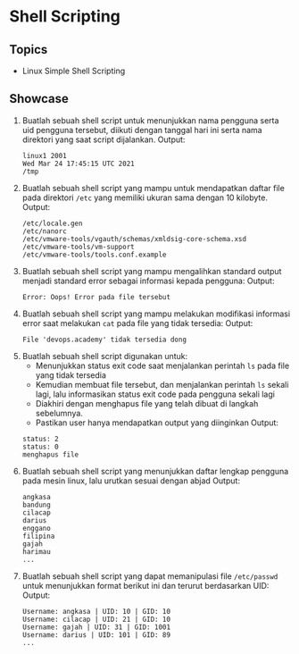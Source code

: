 # Shell Scripting

## Topics
* Linux Simple Shell Scripting

## Showcase
1. Buatlah sebuah shell script untuk menunjukkan nama pengguna serta uid pengguna tersebut, diikuti dengan tanggal hari ini serta nama direktori yang saat script dijalankan.
    Output:
    ```
    linux1 2001
    Wed Mar 24 17:45:15 UTC 2021
    /tmp
    ```
1. Buatlah sebuah shell script yang mampu untuk mendapatkan daftar file pada direktori `/etc` yang memiliki ukuran sama dengan 10 kilobyte.
    Output:
    ```
    /etc/locale.gen
    /etc/nanorc
    /etc/vmware-tools/vgauth/schemas/xmldsig-core-schema.xsd
    /etc/vmware-tools/vm-support
    /etc/vmware-tools/tools.conf.example
    ```
1. Buatlah sebuah shell script yang mampu mengalihkan standard output menjadi standard error sebagai informasi kepada pengguna:
    Output:
    ```
    Error: Oops! Error pada file tersebut
    ```
1. Buatlah sebuah shell script yang mampu melakukan modifikasi informasi error saat melakukan `cat` pada file yang tidak tersedia:
    Output:
    ```
    File 'devops.academy' tidak tersedia dong
    ```
1. Buatlah sebuah shell script digunakan untuk:
    * Menunjukkan status exit code saat menjalankan perintah `ls` pada file yang tidak tersedia
    * Kemudian membuat file tersebut, dan menjalankan perintah `ls` sekali lagi, lalu informasikan status exit code pada pengguna sekali lagi
    * Diakhiri dengan menghapus file yang telah dibuat di langkah sebelumnya.
    * Pastikan user hanya mendapatkan output yang diinginkan
    Output:
    ```
    status: 2
    status: 0
    menghapus file
    ```
1. Buatlah sebuah shell script yang menunjukkan daftar lengkap pengguna pada mesin linux, lalu urutkan sesuai dengan abjad
    Output:
    ```
    angkasa
    bandung
    cilacap
    darius
    enggano
    filipina
    gajah
    harimau
    ...
    ```
1. Buatlah sebuah shell script yang dapat memanipulasi file `/etc/passwd` untuk menunjukkan format berikut ini dan terurut berdasarkan UID:
    Output:
    ```
    Username: angkasa | UID: 10 | GID: 10
    Username: cilacap | UID: 21 | GID: 10
    Username: gajah | UID: 31 | GID: 1001
    Username: darius | UID: 101 | GID: 89
    ...
    ```